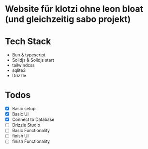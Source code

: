 # Website für klotzi ohne leon bloat (und gleichzeitig sabo projekt)

# Tech Stack

- Bun & typescript
- Solidjs & Solidjs start
- tailwindcss
- sqlite3
- Drizzle

# Todos

- [x] Basic setup
- [x] Basic UI
- [x] Connect to Database
- [ ] Drizzle Studio
- [ ] Basic Functionality
- [ ] finish UI
- [ ] finish Functionality
